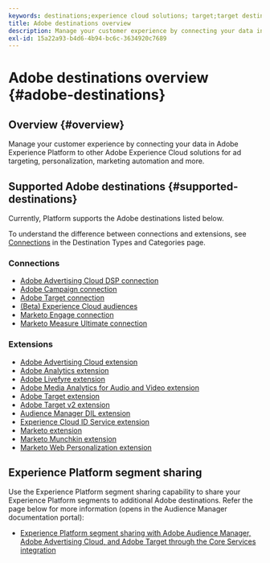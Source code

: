 ```yaml
---
keywords: destinations;experience cloud solutions; target;target destination; ad cloud; advertising cloud; audience manager; adobe target destination; target; audience manager destination;
title: Adobe destinations overview
description: Manage your customer experience by connecting your data in Platform to other Adobe Experience Cloud solutions for ad targeting, personalization, marketing automation and more
exl-id: 15a22a93-b4d6-4b94-bc6c-3634920c7689
---
```

# Adobe destinations overview {#adobe-destinations}

## Overview {#overview}

Manage your customer experience by connecting your data in Adobe Experience Platform to other Adobe Experience Cloud solutions for ad targeting, personalization, marketing automation and more.

## Supported Adobe destinations {#supported-destinations}

Currently, Platform supports the Adobe destinations listed below.

To understand the difference between connections and extensions, see [Connections](../../destination-types.md#connections) in the Destination Types and Categories page.

### Connections

* [Adobe Advertising Cloud DSP connection](/help/destinations/catalog/advertising/adobe-advertising-cloud-connection.md)
* [Adobe Campaign connection](../email-marketing/adobe-campaign.md)
* [Adobe Target connection](/help/destinations/catalog/personalization/adobe-target-connection.md)
* [(Beta) Experience Cloud audiences](/help/destinations/catalog/adobe/experience-cloud-audiences.md)
* [Marketo Engage connection](/help/destinations/catalog/adobe/marketo-engage.md)
* [Marketo Measure Ultimate connection](/help/destinations/catalog/adobe/marketo-measure-ultimate.md)

### Extensions

* [Adobe Advertising Cloud extension](../advertising/adobe-advertising-cloud.md)
* [Adobe Analytics extension](../analytics/adobe-analytics.md)
* [Adobe Livefyre extension](../social/adobe-livefyre.md)
* [Adobe Media Analytics for Audio and Video extension](../analytics/adobe-video-analytics.md)
* [Adobe Target extension](../personalization/adobe-target.md)
* [Adobe Target v2 extension](../personalization/adobe-target-v2.md)
* [Audience Manager DIL extension](../data-management/aam-dil-extension.md)
* [Experience Cloud ID Service extension](../personalization/adobe-ecid.md)
* [Marketo extension](../email/marketo.md)
* [Marketo Munchkin extension](../email/marketo-munchkin.md)
* [Marketo Web Personalization extension](../personalization/marketo-web-personalization.md)

## Experience Platform segment sharing

Use the Experience Platform segment sharing capability to share your Experience Platform segments to additional Adobe destinations. Refer the page below for more information (opens in the Audience Manager documentation portal):

* [Experience Platform segment sharing with Adobe Audience Manager, Adobe Advertising Cloud, and Adobe Target through the Core Services integration](https://experienceleague.adobe.com/docs/audience-manager/user-guide/implementation-integration-guides/integration-experience-platform/aam-aep-audience-sharing.html)
